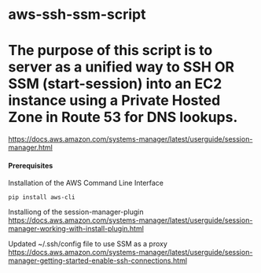# aws-ssh-ssm-script

# The purpose of this script is to server as a unified way to SSH OR SSM (start-session) into an EC2 instance using a Private Hosted Zone in Route 53 for DNS lookups. 

https://docs.aws.amazon.com/systems-manager/latest/userguide/session-manager.html


#### Prerequisites
Installation of the AWS Command Line Interface
```
pip install aws-cli
```

Installiong of the session-manager-plugin
https://docs.aws.amazon.com/systems-manager/latest/userguide/session-manager-working-with-install-plugin.html

Updated ~/.ssh/config file to use SSM as a proxy
https://docs.aws.amazon.com/systems-manager/latest/userguide/session-manager-getting-started-enable-ssh-connections.html





